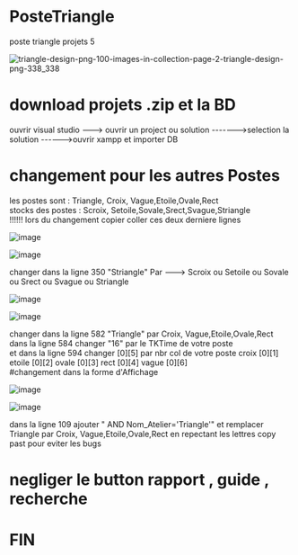 # PosteTriangle
poste triangle projets 5 

          
![triangle-design-png-100-images-in-collection-page-2-triangle-design-png-338_338](https://user-images.githubusercontent.com/52473469/103102218-593a8200-461b-11eb-9957-675d1791e6da.jpg)

# download projets .zip et la BD 
ouvrir visual studio --->  ouvrir un project ou solution ------->selection la solution ------>ouvrir xampp et importer DB
# changement pour les autres Postes 
 les postes sont : Triangle, Croix, Vague,Etoile,Ovale,Rect                                                                                                                          
 stocks des postes : Scroix, Setoile,Sovale,Srect,Svague,Striangle                                                                                                                             
 !!!!!! lors du changement copier coller ces deux derniere lignes                                                                                                                        
 
 ![image](https://user-images.githubusercontent.com/52473469/103102599-18436d00-461d-11eb-8bc6-9e8becea8469.png)

 ![image](https://user-images.githubusercontent.com/52473469/103102669-60628f80-461d-11eb-9b73-61d2f4497bc4.png)

 
changer  dans la ligne 350 "Striangle" Par ---> Scroix ou Setoile ou Sovale ou Srect ou Svague ou Striangle 








 ![image](https://user-images.githubusercontent.com/52473469/103102809-1a59fb80-461e-11eb-9e49-99e9b3bdf479.png)



![image](https://user-images.githubusercontent.com/52473469/103102850-6016c400-461e-11eb-8bae-07c805bef9d5.png)


changer  dans la ligne 582  "Triangle" par Croix, Vague,Etoile,Ovale,Rect                                                                                                          
dans la ligne 584 changer "16" par le TKTime de votre poste 												
 et dans la ligne 594 changer [0][5] par  nbr col de votre poste  												croix [0][1] etoile [0][2]  ovale [0][3] rect [0][4] vague [0][6] 																			                                                                                                                         
 #changement dans la forme d'Affichage 
 
 ![image](https://user-images.githubusercontent.com/52473469/103103026-3f02a300-461f-11eb-9b57-8168b1772714.png)

![image](https://user-images.githubusercontent.com/52473469/103103061-6b1e2400-461f-11eb-96e7-172609737849.png)

dans la ligne 109 ajouter " AND Nom_Atelier='Triangle'" et remplacer Triangle par  Croix, Vague,Etoile,Ovale,Rect  en repectant les lettres copy past pour eviter  les bugs 
 
 
 
 # negliger le button rapport , guide , recherche 
 
 
 # FIN 
 
 
 
 
 
 
 
 
 
 
 
 
 
 
 
 
 
 
 
 
 
 
 
 
 
 
 
 
 
 
 
